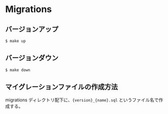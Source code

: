 # Migrations

## バージョンアップ

```bash
$ make up
```

## バージョンダウン

```bash
$ make down
```

## マイグレーションファイルの作成方法

migrations ディレクトリ配下に、`{version}_{name}.sql` というファイル名で作成する。
